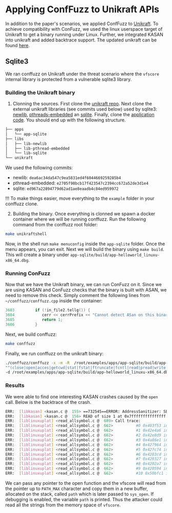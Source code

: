 # Applying ConfFuzz to Unikraft APIs

In addition to the paper's scenarios, we applied ConfFuzz to [Unikraft](https://unikraft.org). To achieve compatibility with ConFuzz, we used the linux userspace target of Unikraft to get a binary running under Linux. Further, we integrated KASAN into unikraft and added backtrace support. The updated unikraft can be found [here](https://github.com/conffuzz/unikraft).

## Sqlite3

We ran conffuzz on Unikraft under the threat scenario where the `vfscore` internal library is protected from a vulnerable sqlite3 library.

### Building the Unikraft binary

1. Clonning the sources. First clone the [unikraft repo](https://github.com/conffuzz/unikraft). Next clone the external unikraft libraries (see commits used below) used by sqlite3: [newlib](https://github.com/unikraft/lib-newlib), [pthreads-embedded](https://github.com/unikraft/lib-pthread-embedded) an [sqlite](https://github.com/unikraft/lib-sqlite). Finally, clone the [application code](https://github.com/conffuzz/app-sqlite3). You should end up with the following structure.

```sh
├── apps
│   └── app-sqlite
├── libs
│   ├── lib-newlib
│   ├── lib-pthread-embedded
│   └── lib-sqlite
└── unikraft
```

We used the following commits:
- newlib: `dea6ac34da547c9ea5831ed4f6044669259285b4`
- pthread-embedded: `e2705f98bcb17f423547c2394cc672a52de3d1e4`
- sqlite: `ed967a22894779d62ad1ae8eaadb4c84ed959972`

!!! To make things easier, move everything to the `example` folder in your conffuzz clone.

2. Building the binary. Once everything is clonned we spawn a docker container where we will be running conffuzz. Run the following command from the conffuzz root folder:

```sh
make unikraftshell
``` 

Now, in the shell run `make menuconfig` inside the `app-sqlite` folder. Once the menu appears, you can exit. Next we will build the binary using `make build`. This will create a binary under `app-sqlite/build/app-helloworld_linuxu-x86_64.dbg`.

### Running ConFuzz

Now that we have the Unikraft binary, we can run ConFuzz on it. Since we are using KASAN and ConFuzz checks that the binary is built with ASAN, we need to remove this check. Simply comment the following lines from `~/conffuzz/conffuzz.cpp` inside the container:

```C
3603         if (!in_file2.tellg()) {
3604            cerr << cerrPrefix << "Cannot detect ASan on this binary, have you compiled it with -fsanitize=address?" << endl;
3605            return 1;
3606         }
```

Next, we build conffuzz:
```sh
make conffuzz
```

Finally, we run conffuzz on the unikraft binary:
```sh
./conffuzz/conffuzz -x -m -R  /root/examples/apps/app-sqlite/build/app-helloworld_linuxu-x86_64.dbg -r \
"^(close|open|acces|getcwd|stat|fstat|ftruncate|fcntl|read|pread|write|pwrite|fchmod|unlink|mkdir|rmdir|fchown|readlink|lstat|ioctl|utime)$" \
-d /root/examples/apps/app-sqlite/build/app-helloworld_linuxu-x86_64.dbg
```

### Results

We were able to find one interesting KASAN crashes caused by the `open` call. Below is the backtrace of the crash. 

```sh
ERR:  [libkasan] <kasan.c @  155> ==732545==ERROR: AddressSanitizer: SEGV on unknown address 0x7fffffffffffffff at pc 0x0000004c7fcd
ERR:  [libkasan] <kasan.c @  156> READ of size 1 at 0x7fffffffffffffff thread T0
ERR:  [liblinuxuplat] <read_allsymbol.c @  689> Call trace:
ERR:  [liblinuxuplat] <read_allsymbol.c @  662>          #0 0x403f53 in uk_dump_backtrace+0/0x6c
ERR:  [liblinuxuplat] <read_allsymbol.c @  662>          #1 0x42e4a6 in shadow_check+0x108/0x253
ERR:  [liblinuxuplat] <read_allsymbol.c @  662>          #2 0x42e8d9 in __asan_load1_noabort+0x22/0x25
ERR:  [liblinuxuplat] <read_allsymbol.c @  662>          #3 0x4a86e1 in strlcpy+0x50/0xc6
ERR:  [liblinuxuplat] <read_allsymbol.c @  662>          #4 0x427964 in path_conv+0x49/0x32b
ERR:  [liblinuxuplat] <read_allsymbol.c @  662>          #5 0x427c74 in task_conv+0x2e/0x43
ERR:  [liblinuxuplat] <read_allsymbol.c @  662>          #6 0x4203cd in __uk_syscall_r_open+0xa2/0x147
ERR:  [liblinuxuplat] <read_allsymbol.c @  662>          #7 0x420327 in uk_syscall_r_open+0x2e/0x32
ERR:  [liblinuxuplat] <read_allsymbol.c @  662>          #8 0x4202a7 in uk_syscall_e_open+0x2e/0x80
ERR:  [liblinuxuplat] <read_allsymbol.c @  662>          #9 0x420594 in open+0x122/0x128
ERR:  [liblinuxuplat] <read_allsymbol.c @  662>          #10 0x50bfc1 in posixOpen+0x2b/0x2d
```

We can pass any pointer to the open function and the vfscore will read from the pointer up to `PATH_MAX` character and copy them in a new buffer, allocated on the stack, called `path` which is later passed to `sys_open`. If debugging is enabled, the variable `path` is printed. Thus the attacker could read all the strings from the memory space of `vfscore`. 
